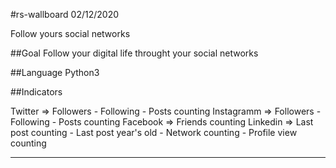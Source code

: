 #rs-wallboard
02/12/2020

Follow yours social networks

##Goal
Follow your digital life throught your social networks

##Language
Python3

##Indicators

Twitter => Followers - Following - Posts counting
Instagramm => Followers - Following - Posts counting
Facebook => Friends counting
Linkedin => Last post counting - Last post year's old - Network counting - Profile view counting

***


